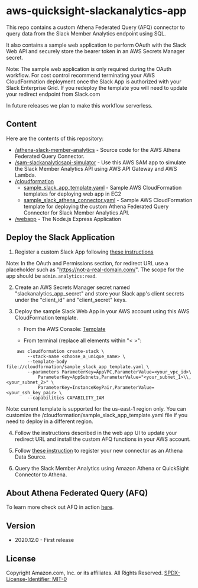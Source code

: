 # aws-quicksight-slackanalytics-app

This repo contains a custom Athena Federated Query (AFQ) connector to query data from the Slack Member Analytics endpoint using SQL. 

It also contains a sample web application to perform OAuth with the Slack Web API and securely store the bearer token in 
an AWS Secrets Manager secret. 

Note: The sample web application is only required during the OAuth workflow. For cost control recommend terminating your AWS CloudFormation 
deployment once the Slack App is authorized with your Slack Enterprise Grid.  If you redeploy the template you will need to update your redirect endpoint from Slack.com

In future releases we plan to make this workflow serverless. 

## Content
Here are the contents of this repository:

- [/athena-slack-member-analytics](athena-slack-member-analytics/) - Source code for the AWS Athena Federated Query Connector.
- [/sam-slackanalyticsapi-simulator](sam-slackanalyticsapi-simulator/) - Use this AWS SAM app to simulate the Slack Member Analytics API using AWS API Gateway and AWS Lambda.
- [/cloudformation](cloudformation)
    - [sample_slack_app_template.yaml](cloudformation/sample_slack_app_template.yaml) - Sample AWS CloudFormation templates for deploying web app in EC2 
    - [sample_slack_athena_connector.yaml](cloudformation/sample_slack_athena_connector.yaml) - Sample AWS CloudFormation template for deploying the custom Athena Federated Query Connector for Slack Member Analytics API.
- [/webapp](webapp/) - The Node.js Express Application

## Deploy the Slack Application

1. Register a custom Slack App following [these instructions](https://api.slack.com/scopes/admin.analytics:read)

Note: In the OAuth and Permissions section, for redirect URL use a placeholder such as "https://not-a-real-domain.com/". 
The scope for the app should be `admin.analytics:read`.

2. Create an AWS Secrets Manager secret named "slackanalytics_app_secret" and store your Slack app's client secrets under the  "client_id" and "client_secret" keys. 

3. Deploy the sample Slack Web App in your AWS account using this AWS CloudFormation template.  

    - From the AWS Console:  [Template](https://us-east-1.console.aws.amazon.com/cloudformation/home?region=us-east-1#/stacks/create/review?&templateURL=https://s3.us-east-1.amazonaws.com/quicksight.slackanalytics.afqconnector/sample_slack_app_template.yaml&stackName=qs-slackanalytics-web-app)
    
    - From terminal (replace all elements within "< >":

```
    aws cloudformation create-stack \
        --stack-name <choose_a_unique_name> \
        --template-body file://cloudformation/sample_slack_app_template.yaml \
        --parameters ParameterKey=AppVPC,ParameterValue=<your_vpc_id>\
            ParameterKey=AppSubnets,ParameterValue="<your_subnet_1>\\,<your_subnet_2>" \
            ParameterKey=InstanceKeyPair,ParameterValue=<your_ssh_key_pair> \
        --capabilities CAPABILITY_IAM
```

Note: current template is supported for the us-east-1 region only. You can customize the /cloudformation/sample_slack_app_template.yaml file if you need to deploy in a different region. 
        
4. Follow the instructions described in the web app UI to update your redirect URL and install the custom AFQ functions in your AWS account. 

5. Follow [these instruction](https://docs.aws.amazon.com/athena/latest/ug/connect-to-a-data-source-lambda.html) to register your new connector as an Athena Data Source.

6. Query the Slack Member Analytics using Amazon Athena or QuickSight Connector to Athena. 

## About Athena Federated Query (AFQ)

To learn more check out AFQ in action [here](https://athena-in-action.workshop.aws/60-connector/601-connector-code.html).

## Version
- 2020.12.0 - First release

## License

Copyright Amazon.com, Inc. or its affiliates. All Rights Reserved.
[SPDX-License-Identifier: MIT-0](LICENSE)